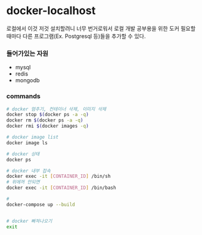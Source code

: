 # docker-localhost
로컬에서 이것 저것 설치할려니 너무 번거로워서 로컬 개발 공부용을 위한 도커
필요할때마다 다른 프로그램(Ex. Postgresql 등)들을 추가할 수 있다. 

### 들어가있는 자원
- mysql
- redis
- mongodb


### commands
```sh
# docker 멈추기, 컨테이너 삭제, 이미지 삭제
docker stop $(docker ps -a -q)
docker rm $(docker ps -a -q)
docker rmi $(docker images -q)

# docker image list
docker image ls

# docker 상태
docker ps

# docker 내부 접속
docker exec -it [CONTAINER_ID] /bin/sh
# 위에꺼 안되면 
docker exec -it [CONTAINER_ID] /bin/bash

# 
docker-compose up --build


# docker 빠져나오기
exit
```